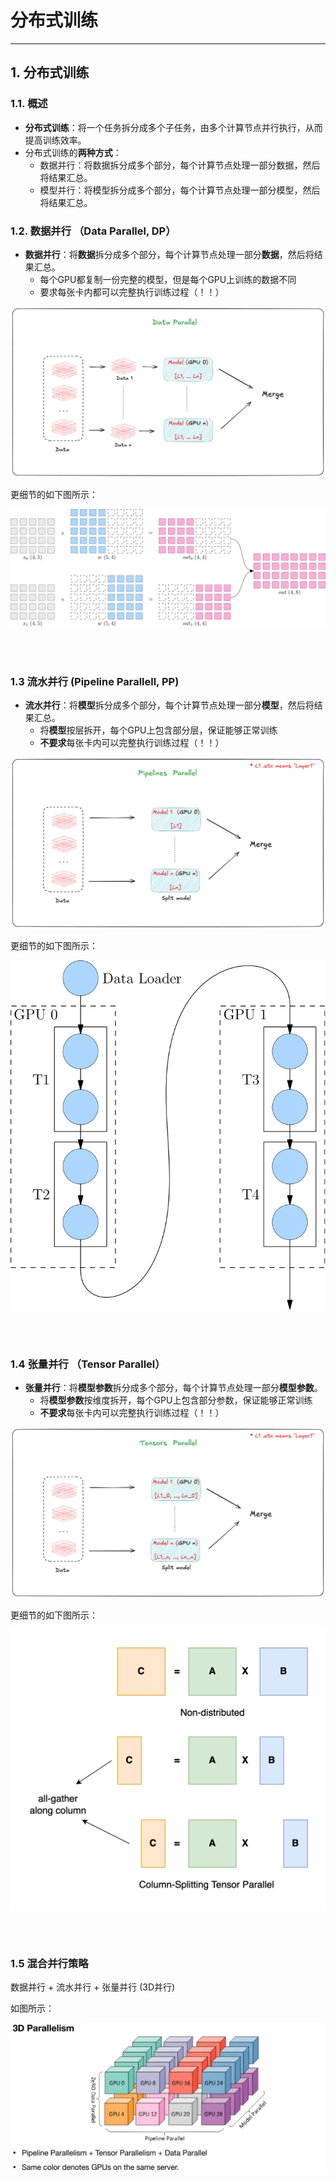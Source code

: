 # 分布式训练


---



## 1. 分布式训练

### 1.1. 概述

- **分布式训练**：将一个任务拆分成多个子任务，由多个计算节点并行执行，从而提高训练效率。
- 分布式训练的**两种方式**：
  - 数据并行：将数据拆分成多个部分，每个计算节点处理一部分数据，然后将结果汇总。
  - 模型并行：将模型拆分成多个部分，每个计算节点处理一部分模型，然后将结果汇总。

### 1.2. 数据并行 （Data Parallel, DP）
- **数据并行**：将**数据**拆分成多个部分，每个计算节点处理一部分**数据**，然后将结果汇总。
    - 每个GPU都复制一份完整的模型，但是每个GPU上训练的数据不同
    - 要求每张卡内都可以完整执行训练过程（！！）

![DP-hand](/NLP%20review/assets/DP-hand.png)

更细节的如下图所示：

![DP](/NLP%20review/assets/DP_detail.png)


<br>
<br>


### 1.3 流水并行 (Pipeline Parallell, PP)

- **流水并行**：将**模型**拆分成多个部分，每个计算节点处理一部分**模型**，然后将结果汇总。
    - 将**模型**按层拆开，每个GPU上包含部分层，保证能够正常训练
    - **不要求**每张卡内可以完整执行训练过程（！！） 

![PP-hand](/NLP%20review/assets/PP-hand.png)

更细节的如下图所示：

![PP](/NLP%20review/assets/PP_detail.png)

<br>
<br>


### 1.4 张量并行 （Tensor Parallel）
- **张量并行**：将**模型参数**拆分成多个部分，每个计算节点处理一部分**模型参数**。
    - 将**模型参数**按维度拆开，每个GPU上包含部分参数，保证能够正常训练
    - **不要求**每张卡内可以完整执行训练过程（！！） 

![TP-hand](/NLP%20review/assets/TP_hand.png)

更细节的如下图所示：

![TP](/NLP%20review/assets/TP_detail.png)

<br>
<br>


### 1.5 混合并行策略

数据并行 + 流水并行 + 张量并行 (3D并行)

如图所示：

![3d parallel](/NLP%20review/assets/3D_parallel.png)